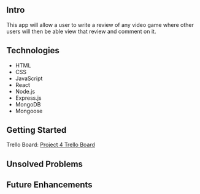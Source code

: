 
## Intro
This app will allow a user to write a review of any video game where other users
will then be able view that review and comment on it.
## Technologies
- HTML
- CSS
- JavaScript
- React
- Node.js
- Express.js
- MongoDB
- Mongoose

## Getting Started
Trello Board: [Project 4 Trello Board](https://trello.com/b/wuNMyZfi/project-4)
## Unsolved Problems
## Future Enhancements

